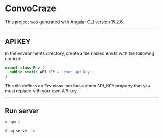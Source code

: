 # ConvoCraze

This project was generated with [Angular CLI](https://github.com/angular/angular-cli) version 15.2.6.

***

## API KEY

In the environments directory, create a file named env.ts with the following content:

````ts
export class Env {
  public static API_KEY = 'your_api_key';
}
````

This file defines an Env class that has a static API_KEY property that you must replace with your own API key.

***

## Run server

```bash
$ npm i
```

```bash
$ ng serve --o
```
